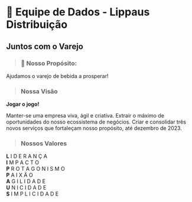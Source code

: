 # 🎲 Equipe de Dados - Lippaus Distribuição

## Juntos com o Varejo

> ### 🔭 Nosso Propósito: 

Ajudamos o varejo de bebida a prosperar!

> ### Nossa Visão

**Jogar o jogo!**

Manter-se uma empresa viva, ágil e criativa. Extrair o máximo de oportunidades do nosso ecossistema de negócios. Criar e consolidar três novos serviços que fortaleçam nosso propósito, até dezembro de 2023.

> ### Nossos Valores

**L** I D E R A N Ç A </br>
**I** M P A C T O </br>
**P** R O T A G O N I S M O</br>
**P** A I X Ã O </br>
**A** G I L I D A D E</br>
**U** N I C I D A D E </br>
**S** I M P L I C I D A D E</br>

